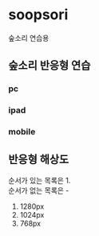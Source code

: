 # soopsori
숲소리 연습용

## 숲소리 반응형 연습
### pc
### ipad
### mobile

## 반응형 해상도
순서가 있는 목록은 1. <br/> 순서가 없는 목록은 -
1. 1280px
1. 1024px
1. 768px
